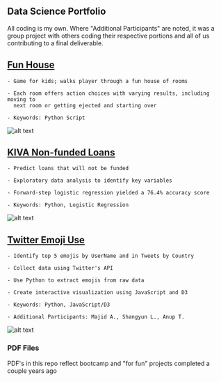 Data Science Portfolio
----------------------------------------------------------------------------------------------------------------------

All coding is my own. Where "Additional Participants" are noted, it was a group project with others coding their respective portions and all of us contributing to a final deliverable.

## [Fun House](https://github.com/krystent2/Data_Science_Examples/blob/master/Fun_House/FunHouseGame.py)

	- Game for kids; walks player through a fun house of rooms

	- Each room offers action choices with varying results, including moving to 
	  next room or getting ejected and starting over

	- Keywords: Python Script

![alt text](https://github.com/krystent2/Data_Science_Examples/blob/master/Fun_House/FunHouseViz.png)


## [KIVA Non-funded Loans](https://github.com/krystent2/Data_Science_Examples/tree/master/KIVA)

	- Predict loans that will not be funded

	- Exploratory data analysis to identify key variables

	- Forward-step logistic regression yielded a 76.4% accuracy score

	- Keywords: Python, Logistic Regression

![alt text](https://github.com/krystent2/Data_Science_Examples/blob/master/KIVA/Kiva.png)


## [Twitter Emoji Use](https://github.com/krystent2/Data_Science_Examples/tree/master/Emojis)

	- Identify top 5 emojis by UserName and in Tweets by Country

	- Collect data using Twitter's API

	- Use Python to extract emojis from raw data

	- Create interactive visualization using JavaScript and D3 

	- Keywords: Python, JavaScript/D3

	- Additional Participants: Majid A., Shangyun L., Anup T.

![alt text](https://github.com/krystent2/Data_Science_Examples/blob/master/Emojis/EmojiViz.png)


### PDF Files

PDF's in this repo reflect bootcamp and "for fun" projects completed a couple years ago












